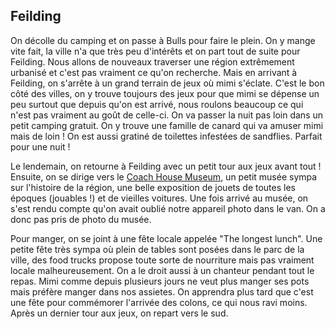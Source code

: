 ## Feilding

On décolle du camping et on passe à Bulls pour faire le plein. On y mange vite fait, la ville n'a que très peu d'intérêts et on part tout de suite pour Feilding.
Nous allons de nouveaux traverser une région extrêmement urbanisé et c'est pas vraiment ce qu'on recherche. Mais en arrivant à Feilding, on s'arrête à un grand terrain de jeux où mimi s'éclate. C'est le bon côté des villes, on y trouve toujours des jeux pour que mimi se dépense un peu surtout que depuis qu'on est arrivé, nous roulons beaucoup ce qui n'est pas vraiment au goût de celle-ci. On va passer la nuit pas loin dans un petit camping gratuit. On y trouve une famille de canard qui va amuser mimi mais de loin ! On est aussi gratiné de toilettes infestées de sandflies. Parfait pour une nuit !

Le lendemain, on retourne à Feilding avec un petit tour aux jeux avant tout ! Ensuite, on se dirige vers le [Coach House Museum][1], un petit musée sympa sur l'histoire de la région, une belle exposition de jouets de toutes les époques (jouables !) et de vieilles voitures. Une fois arrivé au musée, on s'est rendu compte qu'on avait oublié notre appareil photo dans le van. On a donc pas pris de photo du musée.

Pour manger, on se joint à une fête locale appelée "The longest lunch". Une petite fête très sympa où plein de tables sont posées dans le parc de la ville, des food trucks propose toute sorte de nourriture mais pas vraiment locale malheureusement. On a le droit aussi à un chanteur pendant tout le repas. Mimi comme depuis plusieurs jours ne veut plus manger ses pots mais préfère manger dans nos assietes. On apprendra plus tard que c'est une fête pour commémorer l'arrivée des colons, ce qui nous ravi moins. Après un dernier tour aux jeux, on repart vers le sud.

[1]: http://coachhousemuseum.org/ "Coach house museum"
